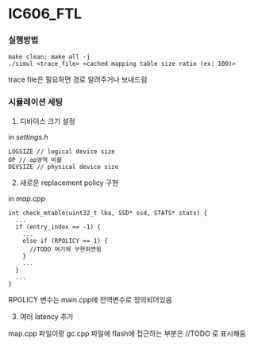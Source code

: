 # IC606_FTL

### 실행방법
~~~
make clean; make all -j
./simul <trace_file> <cached mapping table size ratio (ex: 100)>
~~~

trace file은 필요하면 경로 알려주거나 보내드림

### 시뮬레이션 세팅

1. 디바이스 크기 설정

in *settings.h*
~~~
LOGSIZE // logical device size
OP // op영역 비율
DEVSIZE // physical device size
~~~

2. 새로운 replacement policy 구현

in *map.cpp*
~~~
int check_mtable(uint32_t lba, SSD* ssd, STATS* stats) {
  ...
  if (entry_index == -1) {
    ...
    else if (RPOLICY == 1) {
      //TODO 여기에 구현하면됨
    }
    ...
  }
  ...
}
~~~
RPOLICY 변수는 main.cpp에 전역변수로 정의되어있음

3. 여러 latency 추가

map.cpp 파일이랑 gc.cpp 파일에 flash에 접근하는 부분은 //TODO 로 표시해둠
